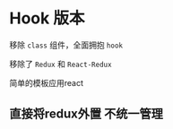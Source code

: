 # Hook 版本

移除 `class` 组件，全面拥抱 `hook`

移除了 `Redux` 和 `React-Redux`

简单的模板应用react

## 直接将redux外置 不统一管理
